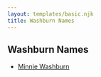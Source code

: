 ```yaml
---
layout: templates/basic.njk
title: Washburn Names
---
```

## Washburn Names
- [Minnie Washburn](/people/1/13406384)